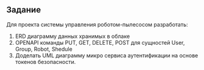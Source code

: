 ## Задание

Для проекта системы управления роботом-пылесосом разработать:

1. ERD диаграмму данных хранимых в облаке
2. OPENAPI команды PUT, GET, DELETE, POST для сущностей User, Group, Robot, Shedule
3. Доделать UML диаграмму микро сервиса аутентификации на основе токенов безопасности.
